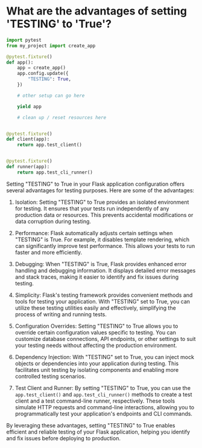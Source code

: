 # What are the advantages of setting 'TESTING' to 'True'?

```python
import pytest
from my_project import create_app

@pytest.fixture()
def app():
    app = create_app()
    app.config.update({
        "TESTING": True,
    })

    # other setup can go here

    yield app

    # clean up / reset resources here


@pytest.fixture()
def client(app):
    return app.test_client()


@pytest.fixture()
def runner(app):
    return app.test_cli_runner()
```

Setting "TESTING" to True in your Flask application configuration offers 
several advantages for testing purposes. Here are some of the advantages: 

1. Isolation: Setting "TESTING" to True provides an isolated environment for 
testing. It ensures that your tests run independently of any production data 
or resources. This prevents accidental modifications or data corruption 
during testing. 

2. Performance: Flask automatically adjusts certain settings when "TESTING" 
is True. For example, it disables template rendering, which can significantly 
improve test performance. This allows your tests to run faster and more 
efficiently. 

3. Debugging: When "TESTING" is True, Flask provides enhanced error handling 
and debugging information. It displays detailed error messages and stack 
traces, making it easier to identify and fix issues during testing. 

4. Simplicity: Flask's testing framework provides convenient methods and 
tools for testing your application. With "TESTING" set to True, you can 
utilize these testing utilities easily and effectively, simplifying the 
process of writing and running tests. 

5. Configuration Overrides: Setting "TESTING" to True allows you to override 
certain configuration values specific to testing. You can customize database 
connections, API endpoints, or other settings to suit your testing needs 
without affecting the production environment. 

6. Dependency Injection: With "TESTING" set to True, you can inject mock 
objects or dependencies into your application during testing. This 
facilitates unit testing by isolating components and enabling more controlled 
testing scenarios. 

7. Test Client and Runner: By setting "TESTING" to True, you can use the `
app.test_client()` and `app.test_cli_runner()` methods to create a test 
client and a test command-line runner, respectively. These tools simulate 
HTTP requests and command-line interactions, allowing you to programmatically 
test your application's endpoints and CLI commands. 

By leveraging these advantages, setting "TESTING" to True enables efficient 
and reliable testing of your Flask application, helping you identify and fix 
issues before deploying to production.